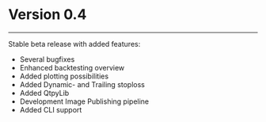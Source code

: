 # Version 0.4
***
Stable beta release with added features:
 - Several bugfixes
 - Enhanced backtesting overview 
 - Added plotting possibilities 
 - Added Dynamic- and Trailing stoploss 
 - Added QtpyLib 
 - Development Image Publishing pipeline
 - Added CLI support